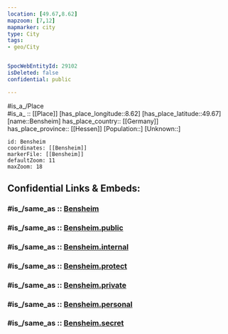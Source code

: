 ```yaml
---
location: [49.67,8.62] 
mapzoom: [7,12] 
mapmarker: city 
type: City
tags:
- geo/City


SpocWebEntityId: 29102
isDeleted: false
confidential: public

---
```

#is_a_/Place  
#is_a_ :: [[Place]] 
[has_place_longitude::8.62] 
[has_place_latitude::49.67] 
[name::Bensheim] 
has_place_country:: [[Germany]]  
has_place_province:: [[Hessen]] 
[Population::] 
[Unknown::] 


```leaflet
id: Bensheim
coordinates: [[Bensheim]] 
markerFile: [[Bensheim]] 
defaultZoom: 11 
maxZoom: 18
```


## Confidential Links & Embeds: 

### #is_/same_as :: [Bensheim](/_Standards/Earth/Continent/Europe/Europe~Central/Germany/Germany~West/Hessen/counties~Hessen/Bergstraße/cities~Bergstraße/Bensheim.md) 

### #is_/same_as :: [Bensheim.public](/_public/Earth/Continent/Europe/Europe~Central/Germany/Germany~West/Hessen/counties~Hessen/Bergstraße/cities~Bergstraße/Bensheim.public.md) 

### #is_/same_as :: [Bensheim.internal](/_internal/Earth/Continent/Europe/Europe~Central/Germany/Germany~West/Hessen/counties~Hessen/Bergstraße/cities~Bergstraße/Bensheim.internal.md) 

### #is_/same_as :: [Bensheim.protect](/_protect/Earth/Continent/Europe/Europe~Central/Germany/Germany~West/Hessen/counties~Hessen/Bergstraße/cities~Bergstraße/Bensheim.protect.md) 

### #is_/same_as :: [Bensheim.private](/_private/Earth/Continent/Europe/Europe~Central/Germany/Germany~West/Hessen/counties~Hessen/Bergstraße/cities~Bergstraße/Bensheim.private.md) 

### #is_/same_as :: [Bensheim.personal](/_personal/Earth/Continent/Europe/Europe~Central/Germany/Germany~West/Hessen/counties~Hessen/Bergstraße/cities~Bergstraße/Bensheim.personal.md) 

### #is_/same_as :: [Bensheim.secret](/_secret/Earth/Continent/Europe/Europe~Central/Germany/Germany~West/Hessen/counties~Hessen/Bergstraße/cities~Bergstraße/Bensheim.secret.md)

